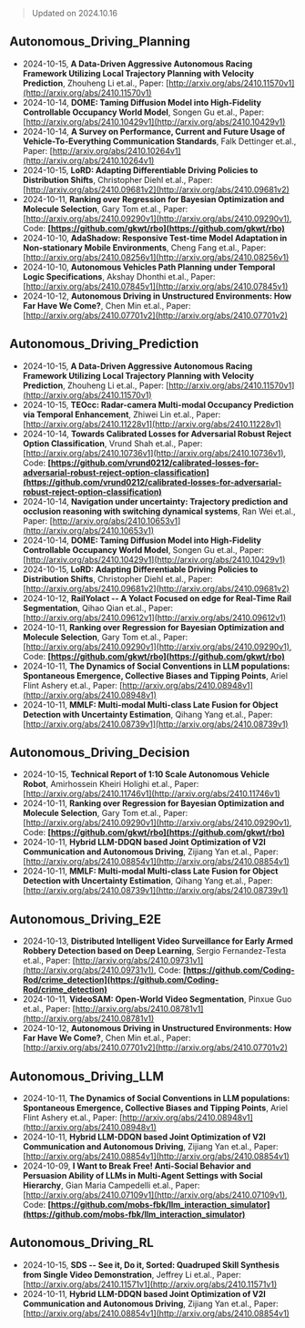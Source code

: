 > Updated on 2024.10.16

## Autonomous_Driving_Planning

- 2024-10-15, **A Data-Driven Aggressive Autonomous Racing Framework Utilizing Local Trajectory Planning with Velocity Prediction**, Zhouheng Li et.al., Paper: [http://arxiv.org/abs/2410.11570v1](http://arxiv.org/abs/2410.11570v1)
- 2024-10-14, **DOME: Taming Diffusion Model into High-Fidelity Controllable Occupancy World Model**, Songen Gu et.al., Paper: [http://arxiv.org/abs/2410.10429v1](http://arxiv.org/abs/2410.10429v1)
- 2024-10-14, **A Survey on Performance, Current and Future Usage of Vehicle-To-Everything Communication Standards**, Falk Dettinger et.al., Paper: [http://arxiv.org/abs/2410.10264v1](http://arxiv.org/abs/2410.10264v1)
- 2024-10-15, **LoRD: Adapting Differentiable Driving Policies to Distribution Shifts**, Christopher Diehl et.al., Paper: [http://arxiv.org/abs/2410.09681v2](http://arxiv.org/abs/2410.09681v2)
- 2024-10-11, **Ranking over Regression for Bayesian Optimization and Molecule Selection**, Gary Tom et.al., Paper: [http://arxiv.org/abs/2410.09290v1](http://arxiv.org/abs/2410.09290v1), Code: **[https://github.com/gkwt/rbo](https://github.com/gkwt/rbo)**
- 2024-10-10, **AdaShadow: Responsive Test-time Model Adaptation in Non-stationary Mobile Environments**, Cheng Fang et.al., Paper: [http://arxiv.org/abs/2410.08256v1](http://arxiv.org/abs/2410.08256v1)
- 2024-10-10, **Autonomous Vehicles Path Planning under Temporal Logic Specifications**, Akshay Dhonthi et.al., Paper: [http://arxiv.org/abs/2410.07845v1](http://arxiv.org/abs/2410.07845v1)
- 2024-10-12, **Autonomous Driving in Unstructured Environments: How Far Have We Come?**, Chen Min et.al., Paper: [http://arxiv.org/abs/2410.07701v2](http://arxiv.org/abs/2410.07701v2)

## Autonomous_Driving_Prediction

- 2024-10-15, **A Data-Driven Aggressive Autonomous Racing Framework Utilizing Local Trajectory Planning with Velocity Prediction**, Zhouheng Li et.al., Paper: [http://arxiv.org/abs/2410.11570v1](http://arxiv.org/abs/2410.11570v1)
- 2024-10-15, **TEOcc: Radar-camera Multi-modal Occupancy Prediction via Temporal Enhancement**, Zhiwei Lin et.al., Paper: [http://arxiv.org/abs/2410.11228v1](http://arxiv.org/abs/2410.11228v1)
- 2024-10-14, **Towards Calibrated Losses for Adversarial Robust Reject Option Classification**, Vrund Shah et.al., Paper: [http://arxiv.org/abs/2410.10736v1](http://arxiv.org/abs/2410.10736v1), Code: **[https://github.com/vrund0212/calibrated-losses-for-adversarial-robust-reject-option-classification](https://github.com/vrund0212/calibrated-losses-for-adversarial-robust-reject-option-classification)**
- 2024-10-14, **Navigation under uncertainty: Trajectory prediction and occlusion reasoning with switching dynamical systems**, Ran Wei et.al., Paper: [http://arxiv.org/abs/2410.10653v1](http://arxiv.org/abs/2410.10653v1)
- 2024-10-14, **DOME: Taming Diffusion Model into High-Fidelity Controllable Occupancy World Model**, Songen Gu et.al., Paper: [http://arxiv.org/abs/2410.10429v1](http://arxiv.org/abs/2410.10429v1)
- 2024-10-15, **LoRD: Adapting Differentiable Driving Policies to Distribution Shifts**, Christopher Diehl et.al., Paper: [http://arxiv.org/abs/2410.09681v2](http://arxiv.org/abs/2410.09681v2)
- 2024-10-12, **RailYolact -- A Yolact Focused on edge for Real-Time Rail Segmentation**, Qihao Qian et.al., Paper: [http://arxiv.org/abs/2410.09612v1](http://arxiv.org/abs/2410.09612v1)
- 2024-10-11, **Ranking over Regression for Bayesian Optimization and Molecule Selection**, Gary Tom et.al., Paper: [http://arxiv.org/abs/2410.09290v1](http://arxiv.org/abs/2410.09290v1), Code: **[https://github.com/gkwt/rbo](https://github.com/gkwt/rbo)**
- 2024-10-11, **The Dynamics of Social Conventions in LLM populations: Spontaneous Emergence, Collective Biases and Tipping Points**, Ariel Flint Ashery et.al., Paper: [http://arxiv.org/abs/2410.08948v1](http://arxiv.org/abs/2410.08948v1)
- 2024-10-11, **MMLF: Multi-modal Multi-class Late Fusion for Object Detection with Uncertainty Estimation**, Qihang Yang et.al., Paper: [http://arxiv.org/abs/2410.08739v1](http://arxiv.org/abs/2410.08739v1)

## Autonomous_Driving_Decision

- 2024-10-15, **Technical Report of 1:10 Scale Autonomous Vehicle Robot**, Amirhossein Kheiri Holighi et.al., Paper: [http://arxiv.org/abs/2410.11746v1](http://arxiv.org/abs/2410.11746v1)
- 2024-10-11, **Ranking over Regression for Bayesian Optimization and Molecule Selection**, Gary Tom et.al., Paper: [http://arxiv.org/abs/2410.09290v1](http://arxiv.org/abs/2410.09290v1), Code: **[https://github.com/gkwt/rbo](https://github.com/gkwt/rbo)**
- 2024-10-11, **Hybrid LLM-DDQN based Joint Optimization of V2I Communication and Autonomous Driving**, Zijiang Yan et.al., Paper: [http://arxiv.org/abs/2410.08854v1](http://arxiv.org/abs/2410.08854v1)
- 2024-10-11, **MMLF: Multi-modal Multi-class Late Fusion for Object Detection with Uncertainty Estimation**, Qihang Yang et.al., Paper: [http://arxiv.org/abs/2410.08739v1](http://arxiv.org/abs/2410.08739v1)

## Autonomous_Driving_E2E

- 2024-10-13, **Distributed Intelligent Video Surveillance for Early Armed Robbery Detection based on Deep Learning**, Sergio Fernandez-Testa et.al., Paper: [http://arxiv.org/abs/2410.09731v1](http://arxiv.org/abs/2410.09731v1), Code: **[https://github.com/Coding-Rod/crime_detection](https://github.com/Coding-Rod/crime_detection)**
- 2024-10-11, **VideoSAM: Open-World Video Segmentation**, Pinxue Guo et.al., Paper: [http://arxiv.org/abs/2410.08781v1](http://arxiv.org/abs/2410.08781v1)
- 2024-10-12, **Autonomous Driving in Unstructured Environments: How Far Have We Come?**, Chen Min et.al., Paper: [http://arxiv.org/abs/2410.07701v2](http://arxiv.org/abs/2410.07701v2)

## Autonomous_Driving_LLM

- 2024-10-11, **The Dynamics of Social Conventions in LLM populations: Spontaneous Emergence, Collective Biases and Tipping Points**, Ariel Flint Ashery et.al., Paper: [http://arxiv.org/abs/2410.08948v1](http://arxiv.org/abs/2410.08948v1)
- 2024-10-11, **Hybrid LLM-DDQN based Joint Optimization of V2I Communication and Autonomous Driving**, Zijiang Yan et.al., Paper: [http://arxiv.org/abs/2410.08854v1](http://arxiv.org/abs/2410.08854v1)
- 2024-10-09, **I Want to Break Free! Anti-Social Behavior and Persuasion Ability of LLMs in Multi-Agent Settings with Social Hierarchy**, Gian Maria Campedelli et.al., Paper: [http://arxiv.org/abs/2410.07109v1](http://arxiv.org/abs/2410.07109v1), Code: **[https://github.com/mobs-fbk/llm_interaction_simulator](https://github.com/mobs-fbk/llm_interaction_simulator)**

## Autonomous_Driving_RL

- 2024-10-15, **SDS -- See it, Do it, Sorted: Quadruped Skill Synthesis from Single Video Demonstration**, Jeffrey Li et.al., Paper: [http://arxiv.org/abs/2410.11571v1](http://arxiv.org/abs/2410.11571v1)
- 2024-10-11, **Hybrid LLM-DDQN based Joint Optimization of V2I Communication and Autonomous Driving**, Zijiang Yan et.al., Paper: [http://arxiv.org/abs/2410.08854v1](http://arxiv.org/abs/2410.08854v1)

